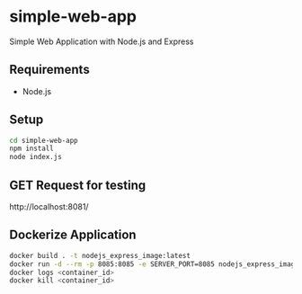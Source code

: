 # simple-web-app
Simple Web Application with Node.js and Express


## Requirements
* Node.js

## Setup

```bash
cd simple-web-app
npm install
node index.js
```

## GET Request for testing
http://localhost:8081/


## Dockerize Application
```bash
docker build . -t nodejs_express_image:latest
docker run -d --rm -p 8085:8085 -e SERVER_PORT=8085 nodejs_express_image:latest
docker logs <container_id>
docker kill <container_id>
```




